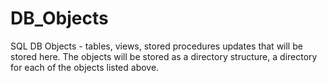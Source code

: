 # DB_Objects
SQL DB Objects - tables, views, stored procedures updates that will be stored here.
The objects will be stored as a directory structure, a directory for each of the objects listed above.
